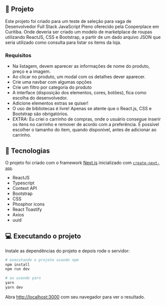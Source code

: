 ## 🔖 Projeto

Este projeto foi criado para um teste de seleção para vaga de Desenvolvedor Full Stack JavaScript Pleno oferecido pela Cooperplace em Curitiba. Onde deveria ser criado um modelo de marketplace de roupas utilizando ReactJS, CSS e Bootstrap, a partir de um dado arquivo JSON que seria utilizado como consulta para listar os items da loja.

### Requisitos

- Na listagem, devem aparecer as informações de nome do produto, preço e a imagem.
- Ao clicar no produto, um modal com os detalhes dever aparecer.
- Crie uma navbar com algumas opções
- Crie um filtro por categoria do produto
- A interface (disposição dos elementos, cores, botões), fica como escolha do desenvolvedor.
- Adicione elementos extras se quiser!
- O uso de bibliotecas é livre! Apenas se atente que o React.js, CSS e Bootstrap são obrigatórios.
- EXTRA: Eu criei o carrinho de compras, onde o usuário consegue inserir os itens no carrinho e remover de acordo com a preferência. É possível escolher o tamanho do item, quando disponível, antes de adicionar ao carrinho.

## 🚀 Tecnologias

O projeto foi criado com o framework [Next.js](https://nextjs.org/) inicializado com [`create-next-app`](https://github.com/vercel/next.js/tree/canary/packages/create-next-app).

- ReactJS
- Typescript
- Context API
- Bootstrap
- CSS
- Phosphor icons
- React Toastify
- Axios
- uuid

## 💻 Executando o projeto

Instale as dependências do projeto e depois rode o servidor:

```bash
# executando o projeto usando npm
npm install
npm run dev

# ou usando yarn
yarn 
yarn dev
```

Abra [http://localhost:3000](http://localhost:3000) com seu navegador para ver o resultado.